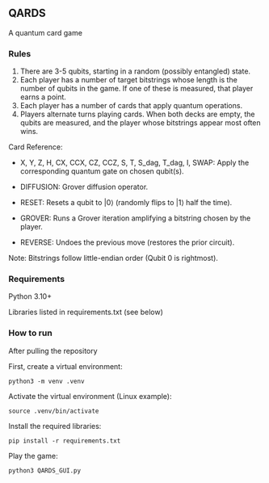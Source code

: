 ## QARDS
A quantum card game

### Rules
1. There are 3-5 qubits, starting in a random (possibly entangled) state.
2. Each player has a number of target bitstrings whose length is the number of qubits in the game.
   If one of these is measured, that player earns a point.
3. Each player has a number of cards that apply quantum operations.
4. Players alternate turns playing cards. When both decks are empty, the qubits are measured, and the player whose bitstrings appear most often wins.

Card Reference:

- X, Y, Z, H, CX, CCX, CZ, CCZ, S, T, S_dag, T_dag, I, SWAP:
    Apply the corresponding quantum gate on chosen qubit(s).

- DIFFUSION: Grover diffusion operator.

- RESET: Resets a qubit to |0⟩ (randomly flips to |1⟩ half the time).

- GROVER: Runs a Grover iteration amplifying a bitstring chosen by the player.

- REVERSE: Undoes the previous move (restores the prior circuit).

Note: Bitstrings follow little-endian order (Qubit 0 is rightmost).

### Requirements

Python 3.10+

Libraries listed in requirements.txt (see below)

### How to run
After pulling the repository

First, create a virtual environment:

```
python3 -m venv .venv
```

Activate the virtual environment (Linux example):

```
source .venv/bin/activate
```

Install the required libraries:

```
pip install -r requirements.txt
```

Play the game:

```
python3 QARDS_GUI.py
```